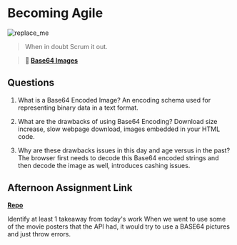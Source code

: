 # Becoming Agile

![replace_me](https://codeworks.blob.core.windows.net/public/assets/img/illustrations/placeholder.svg)

> When in doubt Scrum it out.

> **📖 [Base64 Images](https://codeworksacademy.com/fs-student-guide/resources/wk8-9/06-Base64)**

## Questions

1. What is a Base64 Encoded Image?
    An encoding schema used for representing binary data in a text format.

2. What are the drawbacks of using Base64 Encoding?
    Download size increase, slow webpage download, images embedded in your HTML code.

3. Why are these drawbacks issues in this day and age versus in the past?
    The browser first needs to decode this Base64 encoded strings and then decode the image as well, introduces cashing issues.

## Afternoon Assignment Link

**[Repo](https://github.com/KendallPowell/MovieKnight)**

Identify at least 1 takeaway from today's work
    When we went to use some of the movie posters that the API had, it would try to use a BASE64 pictures and just throw errors.
